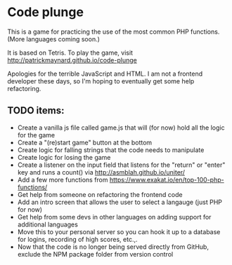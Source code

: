 # Code plunge

This is a game for practicing the use of the most common PHP functions. (More languages coming soon.)

It is based on Tetris. To play the game, visit http://patrickmaynard.github.io/code-plunge 

Apologies for the terrible JavaScript and HTML. I am not a frontend developer these days, so I'm hoping to eventually get some help refactoring.

## TODO items:
 
* Create a vanilla js file called game.js that will (for now) hold all the logic for the game
* Create a "(re)start game" button at the bottom
* Create logic for falling strings that the code needs to manipulate
* Create logic for losing the game
* Create a listener on the input field that listens for the "return" or "enter" key and runs a count() via http://asmblah.github.io/uniter/
* Add a few more functions from https://www.exakat.io/en/top-100-php-functions/
* Get help from someone on refactoring the frontend code
* Add an intro screen that allows the user to select a langauge (just PHP for now)
* Get help from some devs in other languages on adding support for additional languages
* Move this to your personal server so you can hook it up to a database for logins, recording of high scores, etc.,.
* Now that the code is no longer being served directly from GitHub, exclude the NPM package folder from version control